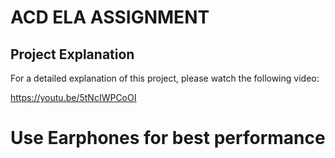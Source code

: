 # ACD ELA ASSIGNMENT
## Project Explanation

For a detailed explanation of this project, please watch the following video:

https://youtu.be/5tNcIWPCoOI

# Use Earphones for best performance
